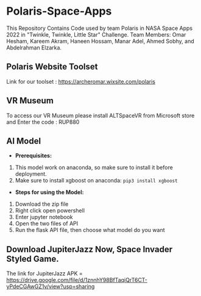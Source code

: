 # Polaris-Space-Apps
This Repository Contains Code used by team Polaris in NASA Space Apps 2022 in "Twinkle, Twinkle, Little Star" Challenge.
Team Members: Omar Hesham, Kareem Akram, Haneen Hossam, Manar Adel, Ahmed Sobhy, and Abdelrahman Elzarka.

## Polaris Website Toolset

Link for our toolset : https://archeromar.wixsite.com/polaris

## VR Museum

To access our VR Museum please install ALTSpaceVR from Microsoft store and Enter the code : RUP880

## AI Model

- **Prerequisites:**
1. This model work on anaconda, so make sure to install it before deployment.
2. Make sure to install xgboost on anaconda:
`pip3 install xgboost`

- **Steps for using the Model:**
1. Download the zip file
2. Right click open powershell
3. Enter jupyter notebook
4. Open the two files of API
5. Run the flask API file, then choose what model do you want


## Download JupiterJazz Now, Space Invader Styled Game. 

The link for JupiterJazz APK = https://drive.google.com/file/d/1znnhY98BfTaqiQrT6CT-yPdeCGAwGZ1v/view?usp=sharing
